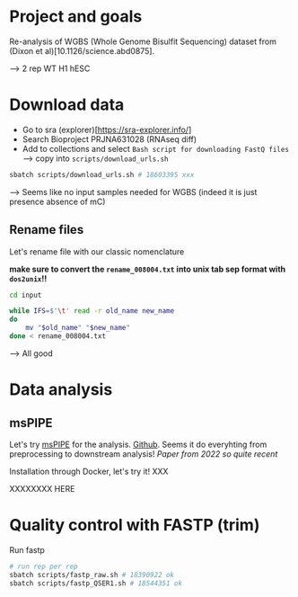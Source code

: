 # Project and goals 

Re-analysis of WGBS (Whole Genome Bisulfit Sequencing) dataset from (Dixon et al)[10.1126/science.abd0875].

--> 2 rep WT H1 hESC


# Download data


- Go to sra (explorer)[https://sra-explorer.info/]
- Search Bioproject  PRJNA631028 (RNAseq diff)
- Add to collections and select `Bash script for downloading FastQ files` --> copy into `scripts/download_urls.sh`

```bash
sbatch scripts/download_urls.sh # 18603395 xxx
```

--> Seems like no input samples needed for WGBS (indeed it is just presence absence of mC)



## Rename files

Let's rename file with our classic nomenclature

**make sure to convert the `rename_008004.txt` into unix tab sep  format with `dos2unix`!!**

```bash
cd input

while IFS=$'\t' read -r old_name new_name
do
    mv "$old_name" "$new_name"
done < rename_008004.txt
```

--> All good 



# Data analysis

## msPIPE 

Let's try [msPIPE](https://bmcbioinformatics.biomedcentral.com/articles/10.1186/s12859-022-04925-2) for the analysis. [Github](https://github.com/jkimlab/msPIPE). Seems it do everyhting from preprocessing to downstream analysis! *Paper from 2022 so quite recent*


Installation through Docker, let's try it! XXX


























XXXXXXXX HERE





# Quality control with FASTP (trim)

Run fastp
```bash
# run rep per rep
sbatch scripts/fastp_raw.sh # 18390922 ok
sbatch scripts/fastp_QSER1.sh # 18544351 ok
```
